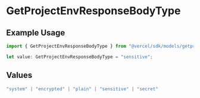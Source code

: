 # GetProjectEnvResponseBodyType

## Example Usage

```typescript
import { GetProjectEnvResponseBodyType } from "@vercel/sdk/models/getprojectenvop.js";

let value: GetProjectEnvResponseBodyType = "sensitive";
```

## Values

```typescript
"system" | "encrypted" | "plain" | "sensitive" | "secret"
```